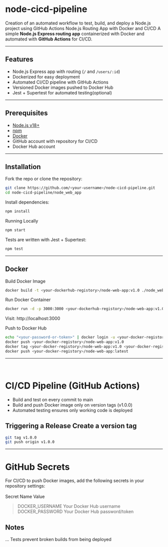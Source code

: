 # node-cicd-pipeline
Creation of an automated workflow to test, build, and deploy a Node.js project using GitHub Actions Node.js Routing App with Docker and CI/CD
A simple **Node.js Express routing app** containerized with Docker and automated with **GitHub Actions** for CI/CD.

---

## Features

- Node.js Express app with routing (`/` and `/users/:id`)
- Dockerized for easy deployment
- Automated CI/CD pipeline with GitHub Actions
- Versioned Docker images pushed to Docker Hub
- Jest + Supertest for automated testing(optional)

---

## Prerequisites

- [Node.js v18+](https://nodejs.org/en/download/)
- [npm](https://www.npmjs.com/get-npm)
- [Docker](https://docs.docker.com/get-docker/)
- GitHub account with repository for CI/CD
- Docker Hub account

---

## Installation

Fork the repo or clone the repository:

```bash
git clone https://github.com/<your-username>/node-cicd-pipeline.git
cd node-cicd-pipeline/node_web_app
```

Install dependencies:
```bash
npm install
```
Running Locally
```bash
npm start
```
Tests are written with Jest + Supertest:
```bash
npm test
```
---


## Docker

Build Docker Image
```bash
docker build -t <your-dockerhub-registory>/node-web-app:v1.0 ./node_web_app
```
Run Docker Container
```bash
docker run -d -p 3000:3000 <your-dockerhub-registory>/node-web-app:v1.0
```
Visit: http://localhost:3000

Push to Docker Hub
```bash
echo "<your-password-or-token>" | docker login -u <your-docker-registory> --password-stdin
docker push <your-docker-registory>/node-web-app:v1.0
docker tag <your-docker-registory>/node-web-app:v1.0 <your-docker-registory>/node-web-app:latest
docker push <your-docker-registory>/node-web-app:latest
```
---
&nbsp;
# CI/CD Pipeline (GitHub Actions)

- Build and test on every commit to main
- Build and push Docker image only on version tags (v1.0.0)
- Automated testing ensures only working code is deployed

## Triggering a Release Create a version tag
```bash
git tag v1.0.0
git push origin v1.0.0
```
---
# GitHub Secrets

For CI/CD to push Docker images, add the following secrets in your repository settings:
<br><br>
Secret Name	Value
>  DOCKER_USERNAME	Your Docker Hub username<br>
>  DOCKER_PASSWORD	Your Docker Hub password/token

## Notes
...
Tests prevent broken builds from being deployed
